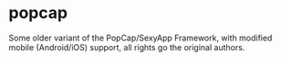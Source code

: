 # popcap

Some older variant of the PopCap/SexyApp Framework, with modified mobile (Android/iOS) support, all rights go the original authors.

